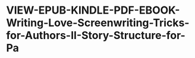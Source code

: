 # VIEW-EPUB-KINDLE-PDF-EBOOK-Writing-Love-Screenwriting-Tricks-for-Authors-II-Story-Structure-for-Pa